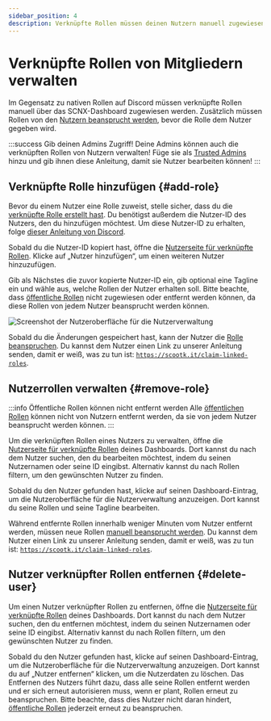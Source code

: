 ```yaml
---
sidebar_position: 4
description: Verknüpfte Rollen müssen deinen Nutzern manuell zugewiesen werden.
---
```


# Verknüpfte Rollen von Mitgliedern verwalten

Im Gegensatz zu nativen Rollen auf Discord müssen verknüpfte Rollen manuell über das SCNX-Dashboard zugewiesen werden.
Zusätzlich müssen Rollen von den [Nutzern beansprucht werden](/docs/linked-roles/claim-roles), bevor die Rolle dem Nutzer gegeben wird.

:::success Gib deinen Admins Zugriff!
Deine Admins können auch die verknüpften Rollen von Nutzern verwalten! Füge sie als [Trusted Admins](/docs/scnx/guilds/trusted-admins) hinzu und
gib ihnen diese Anleitung, damit sie Nutzer bearbeiten können!
:::

## Verknüpfte Rolle hinzufügen {#add-role}

Bevor du einem Nutzer eine Rolle zuweist, stelle sicher, dass du die [verknüpfte Rolle erstellt hast](/docs/linked-roles/role-management#create-linked-scnx-role).
Du benötigst außerdem die Nutzer-ID des Nutzers, den du hinzufügen möchtest. Um diese Nutzer-ID zu erhalten,
folge [dieser Anleitung von Discord](https://support.discord.com/hc/de/articles/206346498-Wo-kann-ich-meine-Benutzer-Server-Nachrichten-ID-finden).

Sobald du die Nutzer-ID kopiert hast, öffne die [Nutzerseite für verknüpfte Rollen](https://scnx.app/de/glink?page=linked-roles/users).
Klicke auf
„Nutzer hinzufügen“, um einen weiteren Nutzer hinzuzufügen.

Gib als Nächstes die zuvor kopierte Nutzer-ID ein, gib optional eine Tagline ein und wähle aus, welche Rollen der Nutzer erhalten soll.
Bitte beachte, dass [öffentliche Rollen](/docs/linked-roles/role-management#public-roles) nicht zugewiesen oder entfernt werden können, da diese Rollen von
jedem Nutzer beansprucht werden können.

![Screenshot der Nutzeroberfläche für die Nutzerverwaltung](@site/docs/assets/linked-roles/add-role.png)

Sobald du die Änderungen gespeichert hast, kann der Nutzer die [Rolle beanspruchen](/docs/linked-roles/claim-roles). Du kannst dem Nutzer einen Link
zu unserer Anleitung senden, damit er weiß, was zu tun ist:
[`https://scootk.it/claim-linked-roles`](https://scootk.it/claim-linked-roles).

## Nutzerrollen verwalten {#remove-role}

:::info Öffentliche Rollen können nicht entfernt werden
Alle [öffentlichen Rollen](/docs/linked-roles/role-management#public-roles) können nicht von Nutzern entfernt werden, da sie von jedem Nutzer beansprucht werden können.
:::

Um die verknüpften Rollen eines Nutzers zu verwalten, öffne die [Nutzerseite für verknüpfte Rollen](https://scnx.app/de/glink?page=linked-roles/users)
deines Dashboards. Dort kannst du nach dem Nutzer suchen, den du bearbeiten möchtest, indem du seinen Nutzernamen oder seine ID eingibst. Alternativ kannst du
nach Rollen filtern, um den gewünschten Nutzer zu finden.

Sobald du den Nutzer gefunden hast, klicke auf seinen Dashboard-Eintrag, um die Nutzeroberfläche für die Nutzerverwaltung anzuzeigen. Dort kannst du
seine Rollen und seine Tagline bearbeiten.

Während entfernte Rollen innerhalb weniger Minuten vom Nutzer entfernt werden, müssen neue Rollen
[manuell beansprucht werden](/docs/linked-roles/claim-roles). Du kannst dem Nutzer einen Link zu unserer Anleitung senden, damit er weiß, was zu tun ist:
[`https://scootk.it/claim-linked-roles`](https://scootk.it/claim-linked-roles).

## Nutzer verknüpfter Rollen entfernen {#delete-user}

Um einen Nutzer verknüpfter Rollen zu entfernen, öffne die [Nutzerseite für verknüpfte Rollen](https://scnx.app/de/glink?page=-roles/users)
deines Dashboards. Dort kannst du nach dem Nutzer suchen, den du entfernen möchtest, indem du seinen Nutzernamen oder seine ID eingibst. Alternativ kannst du
nach Rollen filtern, um den gewünschten Nutzer zu finden.

Sobald du den Nutzer gefunden hast, klicke auf seinen Dashboard-Eintrag, um die Nutzeroberfläche für die Nutzerverwaltung anzuzeigen. Dort kannst du
auf „Nutzer entfernen“ klicken, um die Nutzerdaten zu löschen. Das Entfernen des Nutzers führt dazu, dass alle seine Rollen entfernt werden und
er sich erneut autorisieren muss, wenn er plant, Rollen erneut zu beanspruchen. Bitte beachte, dass dies Nutzer nicht daran hindert,
[öffentliche Rollen](/docs/linked-roles/role-management#public-roles) jederzeit erneut zu beanspruchen.